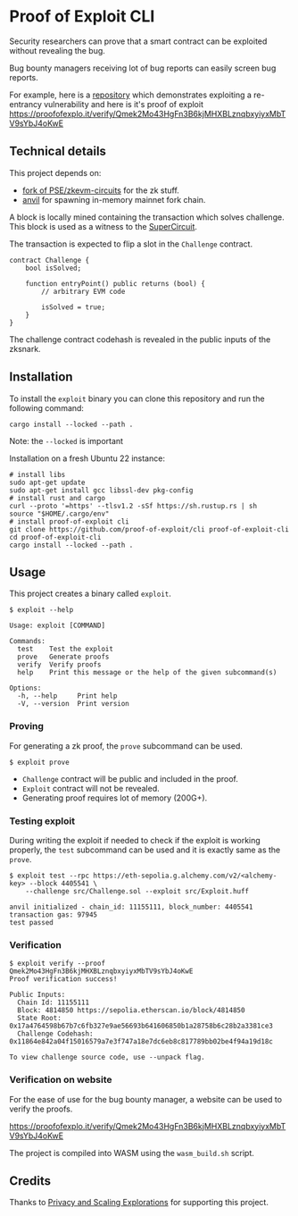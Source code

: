 # Proof of Exploit CLI

Security researchers can prove that a smart contract can be exploited without revealing the bug.

Bug bounty managers receiving lot of bug reports can easily screen bug reports.

For example, here is a [repository](https://github.com/zemse/proof-of-exploit-huff-template) which demonstrates exploiting a re-entrancy vulnerability and here is it's proof of exploit https://proofofexplo.it/verify/Qmek2Mo43HgFn3B6kjMHXBLznqbxyiyxMbTV9sYbJ4oKwE

## Technical details

This project depends on:

- [fork of PSE/zkevm-circuits](https://github.com/zemse/zkevm-circuits) for the zk stuff.
- [anvil](https://github.com/foundry-rs/foundry/tree/master/anvil) for spawning in-memory mainnet fork chain.

A block is locally mined containing the transaction which solves challenge. This block is used as a witness to the [SuperCircuit](https://github.com/privacy-scaling-explorations/zkevm-circuits/blob/7e9603a28a818819c071c81fd2f4f6b58737dea6/zkevm-circuits/src/super_circuit.rs#L270). 

The transaction is expected to flip a slot in the `Challenge` contract.

```solidity
contract Challenge {
    bool isSolved;

    function entryPoint() public returns (bool) {
        // arbitrary EVM code

        isSolved = true;
    }
}
```

The challenge contract codehash is revealed in the public inputs of the zksnark. 

## Installation

To install the `exploit` binary you can clone this repository and run the following command:

```
cargo install --locked --path .
```

Note: the `--locked` is important 

Installation on a fresh Ubuntu 22 instance:

```shell
# install libs
sudo apt-get update
sudo apt-get install gcc libssl-dev pkg-config
# install rust and cargo
curl --proto '=https' --tlsv1.2 -sSf https://sh.rustup.rs | sh
source "$HOME/.cargo/env"
# install proof-of-exploit cli
git clone https://github.com/proof-of-exploit/cli proof-of-exploit-cli
cd proof-of-exploit-cli
cargo install --locked --path .
```


## Usage

This project creates a binary called `exploit`.

```
$ exploit --help

Usage: exploit [COMMAND]

Commands:
  test    Test the exploit
  prove   Generate proofs
  verify  Verify proofs
  help    Print this message or the help of the given subcommand(s)

Options:
  -h, --help     Print help
  -V, --version  Print version
```

### Proving

For generating a zk proof, the `prove` subcommand can be used.

```
$ exploit prove
```

- `Challenge` contract will be public and included in the proof.
- `Exploit` contract will not be revealed.
- Generating proof requires lot of memory (200G+).

### Testing exploit

During writing the exploit if needed to check if the exploit is working properly, the `test` subcommand can be used and it is exactly same as the `prove`.

```
$ exploit test --rpc https://eth-sepolia.g.alchemy.com/v2/<alchemy-key> --block 4405541 \
    --challenge src/Challenge.sol --exploit src/Exploit.huff

anvil initialized - chain_id: 11155111, block_number: 4405541
transaction gas: 97945
test passed
```

### Verification

```
$ exploit verify --proof Qmek2Mo43HgFn3B6kjMHXBLznqbxyiyxMbTV9sYbJ4oKwE
Proof verification success!

Public Inputs:
  Chain Id: 11155111
  Block: 4814850 https://sepolia.etherscan.io/block/4814850
  State Root: 0x17a4764598b67b7c6fb327e9ae56693b641606850b1a28758b6c28b2a3381ce3
  Challenge Codehash: 0x11864e842a04f15016579a7e3f747a18e7dc6eb8c817789bb02be4f94a19d18c

To view challenge source code, use --unpack flag.
```

### Verification on website

For the ease of use for the bug bounty manager, a website can be used to verify the proofs.

https://proofofexplo.it/verify/Qmek2Mo43HgFn3B6kjMHXBLznqbxyiyxMbTV9sYbJ4oKwE

The project is compiled into WASM using the `wasm_build.sh` script.

## Credits

Thanks to [Privacy and Scaling Explorations](http://github.com/privacy-scaling-explorations) for supporting this project.